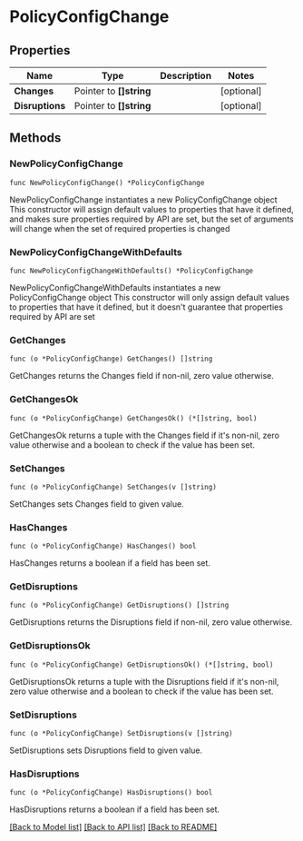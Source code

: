 # PolicyConfigChange

## Properties

Name | Type | Description | Notes
------------ | ------------- | ------------- | -------------
**Changes** | Pointer to **[]string** |  | [optional] 
**Disruptions** | Pointer to **[]string** |  | [optional] 

## Methods

### NewPolicyConfigChange

`func NewPolicyConfigChange() *PolicyConfigChange`

NewPolicyConfigChange instantiates a new PolicyConfigChange object
This constructor will assign default values to properties that have it defined,
and makes sure properties required by API are set, but the set of arguments
will change when the set of required properties is changed

### NewPolicyConfigChangeWithDefaults

`func NewPolicyConfigChangeWithDefaults() *PolicyConfigChange`

NewPolicyConfigChangeWithDefaults instantiates a new PolicyConfigChange object
This constructor will only assign default values to properties that have it defined,
but it doesn't guarantee that properties required by API are set

### GetChanges

`func (o *PolicyConfigChange) GetChanges() []string`

GetChanges returns the Changes field if non-nil, zero value otherwise.

### GetChangesOk

`func (o *PolicyConfigChange) GetChangesOk() (*[]string, bool)`

GetChangesOk returns a tuple with the Changes field if it's non-nil, zero value otherwise
and a boolean to check if the value has been set.

### SetChanges

`func (o *PolicyConfigChange) SetChanges(v []string)`

SetChanges sets Changes field to given value.

### HasChanges

`func (o *PolicyConfigChange) HasChanges() bool`

HasChanges returns a boolean if a field has been set.

### GetDisruptions

`func (o *PolicyConfigChange) GetDisruptions() []string`

GetDisruptions returns the Disruptions field if non-nil, zero value otherwise.

### GetDisruptionsOk

`func (o *PolicyConfigChange) GetDisruptionsOk() (*[]string, bool)`

GetDisruptionsOk returns a tuple with the Disruptions field if it's non-nil, zero value otherwise
and a boolean to check if the value has been set.

### SetDisruptions

`func (o *PolicyConfigChange) SetDisruptions(v []string)`

SetDisruptions sets Disruptions field to given value.

### HasDisruptions

`func (o *PolicyConfigChange) HasDisruptions() bool`

HasDisruptions returns a boolean if a field has been set.


[[Back to Model list]](../README.md#documentation-for-models) [[Back to API list]](../README.md#documentation-for-api-endpoints) [[Back to README]](../README.md)


